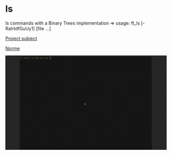 # ls
ls commands with a Binary Trees implementation => usage: ft_ls [-RalrtdfGuUy1] 			[file ...]

[Project subject](ft_ls.en.pdf)

[Norme](ressources/norme.en.pdf)

![ls](ressources/ls.gif)

